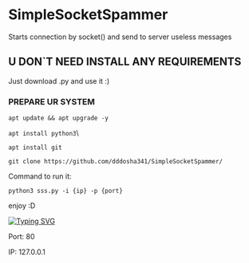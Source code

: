 # SimpleSocketSpammer
Starts connection by socket() and send to server useless messages

## U DON`T NEED INSTALL ANY REQUIREMENTS
Just download .py and use it :)

### PREPARE UR SYSTEM

`apt update && apt upgrade -y`

`apt install python3`\

`apt install git`

`git clone https://github.com/dddosha341/SimpleSocketSpammer/`

Command to run it:

`python3 sss.py -i {ip} -p {port}`

enjoy :D

[![Typing SVG](https://readme-typing-svg.herokuapp.com?color=%2336BCF7&lines=Default+Parameters)](https://git.io/typing-svg)

Port: 80

IP: 127.0.0.1

